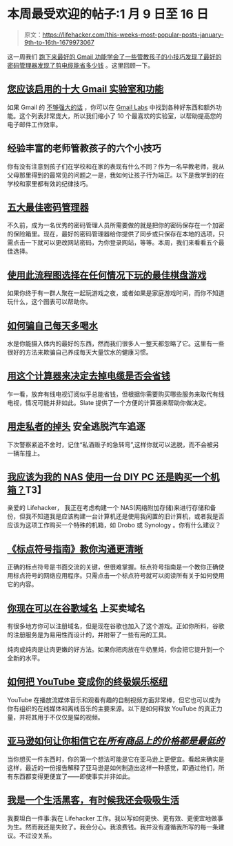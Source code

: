 # 本周最受欢迎的帖子:1 月 9 日至 16 日

> 原文：<https://lifehacker.com/this-weeks-most-popular-posts-january-9th-to-16th-1679973067>

这一周我们 [跑下来最好的 Gmail 功能](https://lifehacker.com/top-10-gmail-labs-and-features-you-should-enable-5721986)[学会了一些管教孩子的小技巧](http://lifehacker.com/six-tips-on-disciplining-children-from-an-experienced-t-1679048782)[发现了最好的密码管理器](http://lifehacker.com/the-five-best-password-managers-5529133)[发现了剪电缆能省多少钱](http://lifehacker.com/use-this-calculator-to-decide-if-dropping-cable-will-sa-1679043694) 。这里回顾一下。



## [您应该启用的十大 Gmail 实验室和功能](http://lifehacker.com/top-10-gmail-labs-and-features-you-should-enable-5721986)

如果 Gmail 的 [不够强大的话](http://lifehacker.com/master-the-new-gmail-with-these-tips-shortcuts-and-ad-5861810) ，你可以在 [Gmail Labs](http://lifehacker.com/tag/gmaillabs/) 中找到各种好东西和额外功能。这个列表非常庞大，所以我们缩小了 10 个最喜欢的实验室，以帮助提高您的电子邮件工作效率。

## 经验丰富的老师管教孩子的六个小技巧

你有没有注意到孩子们在学校和在家的表现有什么不同？作为一名早教老师，我从父母那里得到的最常见的问题之一是，我如何让孩子行为端正。以下是我学到的在学校和家里都有效的纪律技巧。

## [五大最佳密码管理器](http://lifehacker.com/the-five-best-password-managers-5529133)

不久前，成为一名优秀的密码管理人员所需要做的就是把你的密码保存在一个加密的保险箱里。现在，最好的密码管理器给你提供了同步或只保存在本地的选项，只需点击一下就可以更改网站密码，为你登录网站，等等。本周，我们来看看五个最佳选择。

## [使用此流程图选择在任何情况下玩的最佳棋盘游戏](http://lifehacker.com/pick-the-perfect-board-game-for-any-situation-with-this-1678596666)

如果你终于有一群人聚在一起玩游戏之夜，或者如果是家庭游戏时间，而你不知道玩什么，这个图表可以帮助你。

## [如何骗自己每天多喝水](http://lifehacker.com/how-to-trick-yourself-into-drinking-more-water-every-da-1678956552)

水是你能摄入体内的最好的东西，然而我们很多人一整天都忽略了它。这里有一些很好的方法来欺骗自己养成每天大量饮水的健康习惯。

## [用这个计算器来决定去掉电缆是否会省钱](http://lifehacker.com/use-this-calculator-to-decide-if-dropping-cable-will-sa-1679043694)

乍一看，放弃有线电视订阅似乎总能省钱，但根据你需要购买哪些服务来取代有线电视，情况可能并非如此。Slate 提供了一个方便的计算器来帮助你做决定。

## [用走私者的掉头](http://lifehacker.com/escape-a-car-chase-safely-with-the-bootleggers-k-turn-1679233631) 安全逃脱汽车追逐

下次警察紧追不舍时，记住“私酒贩子的急转弯”,这样你就可以逃脱，而不会被另一辆车撞上。

## [我应该为我的 NAS 使用一台 DIY PC 还是购买一个机箱？](http://lifehacker.com/should-i-use-a-diy-pc-for-my-nas-or-buy-an-enclosure-1678991505)T3】

亲爱的 Lifehacker，
我正在考虑构建一个 NAS(网络附加存储)来进行存储和备份，但我不知道我是应该构建一台计算机还是使用我闲置的旧计算机，或者我是否应该为这项工作购买一个特殊的机箱，如 Drobo 或 Synology 。你有什么建议？

## [《标点符号指南》教你沟通更清晰](http://lifehacker.com/the-punctuation-guide-teaches-you-to-communicate-more-c-1678753567)

正确的标点符号是书面交流的关键，但很难掌握。标点符号指南是一个教你正确使用标点符号的网络应用程序。只需点击一个标点符号就可以阅读所有关于如何使用它的内容。

## [你现在可以在谷歌域名](http://lifehacker.com/you-can-now-buy-and-sell-domain-names-on-google-domains-1679243236) 上买卖域名

有很多地方你可以注册域名，但是现在谷歌也加入了这个游戏。正如你所料，谷歌的注册服务是为易用性而设计的，并附带了一些有用的工具。

炖肉或炖肉是让肉更嫩的好方法。如果你把肉放在牛奶里炖，你会把它提升到一个全新的水平。

## [如何把 YouTube 变成你的终极娱乐枢纽](http://lifehacker.com/how-to-turn-youtube-into-your-ultimate-entertainment-hu-1679226302)

YouTube 在播放流媒体音乐和观看有趣的自制视频方面非常棒，但它也可以成为你有组织的在线媒体和离线音乐的主要来源。以下是如何释放 YouTube 的真正力量，并将其用于不仅仅是猫的视频。

## [亚马逊如何让你相信它在*所有商品上的价格都是最低的*](http://lifehacker.com/how-amazon-convinces-you-that-it-has-the-lowest-prices-1679558935)

当你想买一件东西时，你的第一个想法可能是它在亚马逊上更便宜。看起来确实是这样，最近的一份报告解释了亚马逊是如何制造出这样一种感觉，即通过他们，所有东西都变得更便宜了——即使事实并非如此。

## [我是一个生活黑客，有时候我还会吸吸生活](http://lifehacker.com/im-a-life-hacker-and-sometimes-i-still-suck-at-life-1679468205)

我要坦白一件事:我在 Lifehacker 工作。我以写如何更快、更有效、更便宜地做事为生。然而我还是失败了。我会分心。我浪费钱。我并没有遵循我所写的每一条建议。不过没关系。
